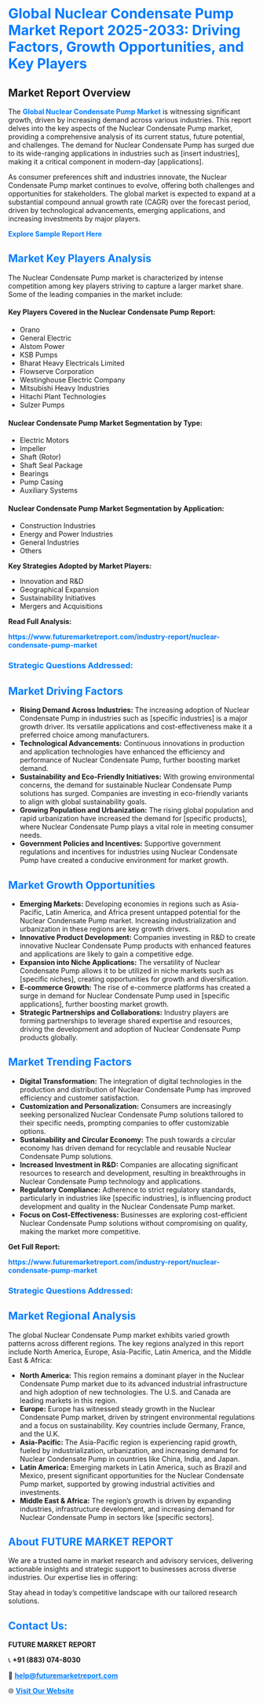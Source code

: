 <h1 style="color: #007BFF;">Global Nuclear Condensate Pump Market Report 2025-2033: Driving Factors, Growth Opportunities, and Key Players</h1>

<section id="overview">
<h2>Market Report Overview</h2>
<p>The <a href="https://www.futuremarketreport.com/industry-report/nuclear-condensate-pump-market" style="color: #007BFF; text-decoration: none;"><strong>Global Nuclear Condensate Pump Market</strong></a> is witnessing significant growth, driven by increasing demand across various industries. This report delves into the key aspects of the Nuclear Condensate Pump market, providing a comprehensive analysis of its current status, future potential, and challenges. The demand for Nuclear Condensate Pump has surged due to its wide-ranging applications in industries such as [insert industries], making it a critical component in modern-day [applications].</p>
<p>As consumer preferences shift and industries innovate, the Nuclear Condensate Pump market continues to evolve, offering both challenges and opportunities for stakeholders. The global market is expected to expand at a substantial compound annual growth rate (CAGR) over the forecast period, driven by technological advancements, emerging applications, and increasing investments by major players.</p>
</section>

<section id="overview">
<p><a href="https://www.futuremarketreport.com/request-sample/reportId=56240" style="color: #007BFF; text-decoration: none;"><strong>Explore Sample Report Here</strong></a></p>
</section>

<section id="key-players">
<h2 style="color: #007BFF;">Market Key Players Analysis</h2>
<p>The Nuclear Condensate Pump market is characterized by intense competition among key players striving to capture a larger market share. Some of the leading companies in the market include:</p>
<h4>Key Players Covered in the Nuclear Condensate Pump Report:</h4>
<ul><li>Orano</li><li>General Electric</li><li>Alstom Power</li><li>KSB Pumps</li><li>Bharat Heavy Electricals Limited</li><li>Flowserve Corporation</li><li>Westinghouse Electric Company</li><li>Mitsubishi Heavy Industries</li><li>Hitachi Plant Technologies</li><li>Sulzer Pumps</li></ul>
<h4>Nuclear Condensate Pump Market Segmentation by Type:</h4>
<ul><li>Electric Motors</li><li>Impeller</li><li>Shaft (Rotor)</li><li>Shaft Seal Package</li><li>Bearings</li><li>Pump Casing</li><li>Auxiliary Systems</li></ul>

<h4>Nuclear Condensate Pump Market Segmentation by Application:</h4>
<ul><li>Construction Industries</li><li>Energy and Power Industries</li><li>General Industries</li><li>Others</li></ul>
<p><strong>Key Strategies Adopted by Market Players:</strong></p>
<ul>
<li>Innovation and R&D</li>
<li>Geographical Expansion</li>
<li>Sustainability Initiatives</li>
<li>Mergers and Acquisitions</li>
</ul>
</section>

<section>
<p><strong>Read Full Analysis: </strong></p><a href="https://www.futuremarketreport.com/industry-report/nuclear-condensate-pump-market" style="color: #007BFF; text-decoration: none;"><strong>https://www.futuremarketreport.com/industry-report/nuclear-condensate-pump-market</strong></a>
<h3 style="color: #007BFF;">Strategic Questions Addressed:</h3>
</section>

<section id="driving-factors">
<h2 style="color: #007BFF;">Market Driving Factors</h2>
<ul>
<li><strong>Rising Demand Across Industries:</strong> The increasing adoption of Nuclear Condensate Pump in industries such as [specific industries] is a major growth driver. Its versatile applications and cost-effectiveness make it a preferred choice among manufacturers.</li>
<li><strong>Technological Advancements:</strong> Continuous innovations in production and application technologies have enhanced the efficiency and performance of Nuclear Condensate Pump, further boosting market demand.</li>
<li><strong>Sustainability and Eco-Friendly Initiatives:</strong> With growing environmental concerns, the demand for sustainable Nuclear Condensate Pump solutions has surged. Companies are investing in eco-friendly variants to align with global sustainability goals.</li>
<li><strong>Growing Population and Urbanization:</strong> The rising global population and rapid urbanization have increased the demand for [specific products], where Nuclear Condensate Pump plays a vital role in meeting consumer needs.</li>
<li><strong>Government Policies and Incentives:</strong> Supportive government regulations and incentives for industries using Nuclear Condensate Pump have created a conducive environment for market growth.</li>
</ul>
</section>

<section id="growth-opportunities">
<h2 style="color: #007BFF;">Market Growth Opportunities</h2>
<ul>
<li><strong>Emerging Markets:</strong> Developing economies in regions such as Asia-Pacific, Latin America, and Africa present untapped potential for the Nuclear Condensate Pump market. Increasing industrialization and urbanization in these regions are key growth drivers.</li>
<li><strong>Innovative Product Development:</strong> Companies investing in R&D to create innovative Nuclear Condensate Pump products with enhanced features and applications are likely to gain a competitive edge.</li>
<li><strong>Expansion into Niche Applications:</strong> The versatility of Nuclear Condensate Pump allows it to be utilized in niche markets such as [specific niches], creating opportunities for growth and diversification.</li>
<li><strong>E-commerce Growth:</strong> The rise of e-commerce platforms has created a surge in demand for Nuclear Condensate Pump used in [specific applications], further boosting market growth.</li>
<li><strong>Strategic Partnerships and Collaborations:</strong> Industry players are forming partnerships to leverage shared expertise and resources, driving the development and adoption of Nuclear Condensate Pump products globally.</li>
</ul>
</section>

<section id="trending-factors">
<h2 style="color: #007BFF;">Market Trending Factors</h2>
<ul>
<li><strong>Digital Transformation:</strong> The integration of digital technologies in the production and distribution of Nuclear Condensate Pump has improved efficiency and customer satisfaction.</li>
<li><strong>Customization and Personalization:</strong> Consumers are increasingly seeking personalized Nuclear Condensate Pump solutions tailored to their specific needs, prompting companies to offer customizable options.</li>
<li><strong>Sustainability and Circular Economy:</strong> The push towards a circular economy has driven demand for recyclable and reusable Nuclear Condensate Pump solutions.</li>
<li><strong>Increased Investment in R&D:</strong> Companies are allocating significant resources to research and development, resulting in breakthroughs in Nuclear Condensate Pump technology and applications.</li>
<li><strong>Regulatory Compliance:</strong> Adherence to strict regulatory standards, particularly in industries like [specific industries], is influencing product development and quality in the Nuclear Condensate Pump market.</li>
<li><strong>Focus on Cost-Effectiveness:</strong> Businesses are exploring cost-efficient Nuclear Condensate Pump solutions without compromising on quality, making the market more competitive.</li>
</ul>
</section>

<section>
<p><strong>Get Full Report: </strong></p><a href="https://www.futuremarketreport.com/industry-report/nuclear-condensate-pump-market" style="color: #007BFF; text-decoration: none;"><strong>https://www.futuremarketreport.com/industry-report/nuclear-condensate-pump-market</strong></a>
<h3 style="color: #007BFF;">Strategic Questions Addressed:</h3>
</section>


<section id="regional-analysis">
<h2 style="color: #007BFF;">Market Regional Analysis</h2>
<p>The global Nuclear Condensate Pump market exhibits varied growth patterns across different regions. The key regions analyzed in this report include North America, Europe, Asia-Pacific, Latin America, and the Middle East & Africa:</p>
<ul>
<li><strong>North America:</strong> This region remains a dominant player in the Nuclear Condensate Pump market due to its advanced industrial infrastructure and high adoption of new technologies. The U.S. and Canada are leading markets in this region.</li>
<li><strong>Europe:</strong> Europe has witnessed steady growth in the Nuclear Condensate Pump market, driven by stringent environmental regulations and a focus on sustainability. Key countries include Germany, France, and the U.K.</li>
<li><strong>Asia-Pacific:</strong> The Asia-Pacific region is experiencing rapid growth, fueled by industrialization, urbanization, and increasing demand for Nuclear Condensate Pump in countries like China, India, and Japan.</li>
<li><strong>Latin America:</strong> Emerging markets in Latin America, such as Brazil and Mexico, present significant opportunities for the Nuclear Condensate Pump market, supported by growing industrial activities and investments.</li>
<li><strong>Middle East & Africa:</strong> The region’s growth is driven by expanding industries, infrastructure development, and increasing demand for Nuclear Condensate Pump in sectors like [specific sectors].</li>
</ul>
</section>

<footer>
<h2 style="color: #007BFF;">About FUTURE MARKET REPORT</h2>
<p>We are a trusted name in market research and advisory services, delivering actionable insights and strategic support to businesses across diverse industries. Our expertise lies in offering:</p>

<p>Stay ahead in today’s competitive landscape with our tailored research solutions.</p>

<h2 style="color: #007BFF;">Contact Us:</h2>
<p><strong>FUTURE MARKET REPORT</strong></p>
<p>📞 <strong>+91 (883) 074-8030</strong></p>
<p>📧 <strong><a href="mailto:help@futuremarketreport.com" style="color: #007BFF;">help@futuremarketreport.com</a></strong></p>
<p>🌐 <strong><a href="https://www.futuremarketreport.com/" style="color: #007BFF;">Visit Our Website</a></strong></p>
</footer>